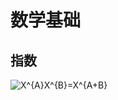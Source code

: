 # 数学基础

## 指数

<img src="https://latex.codecogs.com/gif.latex?X^{A}X^{B}=X^{A&plus;B}" title="X^{A}X^{B}=X^{A+B}" />